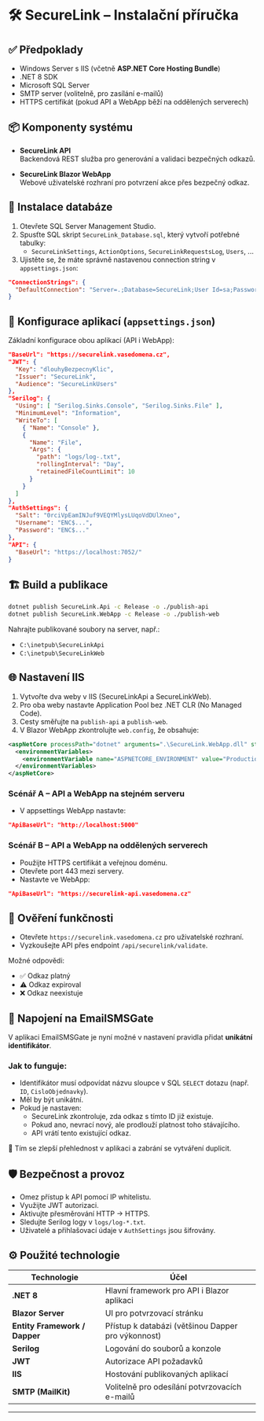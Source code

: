# 🛠️ SecureLink – Instalační příručka

## ✅ Předpoklady

- Windows Server s IIS (včetně **ASP.NET Core Hosting Bundle**)
- .NET 8 SDK
- Microsoft SQL Server
- SMTP server (volitelně, pro zasílání e-mailů)
- HTTPS certifikát (pokud API a WebApp běží na oddělených serverech)

## 📦 Komponenty systému

- **SecureLink API**  
  Backendová REST služba pro generování a validaci bezpečných odkazů.

- **SecureLink Blazor WebApp**  
  Webové uživatelské rozhraní pro potvrzení akce přes bezpečný odkaz.

## 🔧 Instalace databáze

1. Otevřete SQL Server Management Studio.
2. Spusťte SQL skript `SecureLink_Database.sql`, který vytvoří potřebné tabulky:
   - `SecureLinkSettings`, `ActionOptions`, `SecureLinkRequestsLog`, `Users`, ...
3. Ujistěte se, že máte správně nastavenou connection string v `appsettings.json`:

```json
"ConnectionStrings": {
  "DefaultConnection": "Server=.;Database=SecureLink;User Id=sa;Password=heslo;"
}
```

## 🔧 Konfigurace aplikací (`appsettings.json`)

Základní konfigurace obou aplikací (API i WebApp):

```json
"BaseUrl": "https://securelink.vasedomena.cz",
"JWT": {
  "Key": "dlouhyBezpecnyKlic",
  "Issuer": "SecureLink",
  "Audience": "SecureLinkUsers"
},
"Serilog": {
  "Using": [ "Serilog.Sinks.Console", "Serilog.Sinks.File" ],
  "MinimumLevel": "Information",
  "WriteTo": [
    { "Name": "Console" },
    {
      "Name": "File",
      "Args": {
        "path": "logs/log-.txt",
        "rollingInterval": "Day",
        "retainedFileCountLimit": 10
      }
    }
  ]
},
"AuthSettings": {
  "Salt": "0rciVpEamINJuf9VEQYMlysLUqoVdDUlXneo",
  "Username": "ENC$...",
  "Password": "ENC$..."
},
"API": {
  "BaseUrl": "https://localhost:7052/"
}
```

## 🏗️ Build a publikace

```bash
dotnet publish SecureLink.Api -c Release -o ./publish-api
dotnet publish SecureLink.WebApp -c Release -o ./publish-web
```

Nahrajte publikované soubory na server, např.:

- `C:\inetpub\SecureLinkApi`
- `C:\inetpub\SecureLinkWeb`

## 🌐 Nastavení IIS

1. Vytvořte dva weby v IIS (SecureLinkApi a SecureLinkWeb).
2. Pro oba weby nastavte Application Pool bez .NET CLR (No Managed Code).
3. Cesty směřujte na `publish-api` a `publish-web`.
4. V Blazor WebApp zkontrolujte `web.config`, že obsahuje:

```xml
<aspNetCore processPath="dotnet" arguments=".\SecureLink.WebApp.dll" stdoutLogEnabled="false" stdoutLogFile=".\logs\stdout" hostingModel="inprocess">
  <environmentVariables>
    <environmentVariable name="ASPNETCORE_ENVIRONMENT" value="Production" />
  </environmentVariables>
</aspNetCore>
```

### Scénář A – API a WebApp na stejném serveru

- V appsettings WebApp nastavte:

```json
"ApiBaseUrl": "http://localhost:5000"
```

### Scénář B – API a WebApp na oddělených serverech

- Použijte HTTPS certifikát a veřejnou doménu.
- Otevřete port 443 mezi servery.
- Nastavte ve WebApp:

```json
"ApiBaseUrl": "https://securelink-api.vasedomena.cz"
```

## 🧪 Ověření funkčnosti

- Otevřete `https://securelink.vasedomena.cz` pro uživatelské rozhraní.
- Vyzkoušejte API přes endpoint `/api/securelink/validate`.

Možné odpovědi:
- ✅ Odkaz platný
- ⚠️ Odkaz expiroval
- ❌ Odkaz neexistuje

## 🔄 Napojení na EmailSMSGate

V aplikaci EmailSMSGate je nyní možné v nastavení pravidla přidat **unikátní identifikátor**.

### Jak to funguje:

- Identifikátor musí odpovídat názvu sloupce v SQL `SELECT` dotazu (např. `ID`, `CisloObjednavky`).
- Měl by být unikátní.
- Pokud je nastaven:
  - SecureLink zkontroluje, zda odkaz s tímto ID již existuje.
  - Pokud ano, nevrací nový, ale prodlouží platnost toho stávajícího.
  - API vrátí tento existující odkaz.

🎯 Tím se zlepší přehlednost v aplikaci a zabrání se vytváření duplicit.

## 🛡️ Bezpečnost a provoz

- Omez přístup k API pomocí IP whitelistu.
- Využijte JWT autorizaci.
- Aktivujte přesměrování HTTP → HTTPS.
- Sledujte Serilog logy v `logs/log-*.txt`.
- Uživatelé a přihlašovací údaje v `AuthSettings` jsou šifrovány.

## ⚙️ Použité technologie

| Technologie | Účel |
|-------------|------|
| **.NET 8** | Hlavní framework pro API i Blazor aplikaci |
| **Blazor Server** | UI pro potvrzovací stránku |
| **Entity Framework / Dapper** | Přístup k databázi (většinou Dapper pro výkonnost) |
| **Serilog** | Logování do souborů a konzole |
| **JWT** | Autorizace API požadavků |
| **IIS** | Hostování publikovaných aplikací |
| **SMTP (MailKit)** | Volitelně pro odesílání potvrzovacích e-mailů |

---

